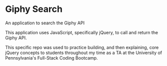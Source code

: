 # Giphy Search
An application to search the Giphy API

This application uses JavaScript, specifically jQuery, to call and return the Giphy API. 

This specific repo was used to practice building, and then explaining, core jQuery concepts to students throughout my time as a TA at the University of Pennsylvania's Full-Stack Coding Bootcamp. 